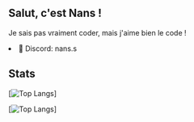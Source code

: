 <h2>Salut, c'est Nans !</h2>

Je sais pas vraiment coder, mais j'aime bien le code !</p>

<li>💬 Discord: nans.s</li>

<h2>Stats</h2>

[![Top Langs](https://github-readme-stats.vercel.app/api/top-langs/?username=nans-ssss)]

[![Top Langs](https://wathelet.vercel.app/)]
